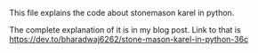 This file explains the code about stonemason karel in python.

The complete explanation of it is in my blog post. Link to that is https://dev.to/bharadwaj6262/stone-mason-karel-in-python-36c

